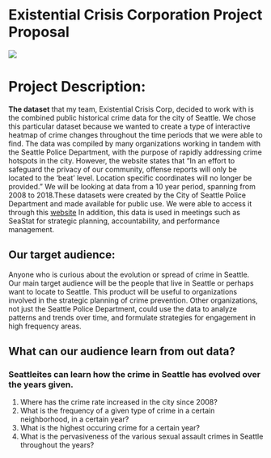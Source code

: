 # Existential Crisis Corporation Project Proposal

![](https://sintesistv.com.mx/wp-content/uploads/2017/04/escena-del-crimen.jpg)

# Project Description: 

**The dataset** that my team, Existential Crisis Corp, decided to work with is the combined public historical crime data for the city of Seattle. We chose this particular dataset because we wanted to create a type of interactive heatmap of crime changes throughout the time periods that we were able to find. The data was compiled by many organizations working in tandem with the Seattle Police Department, with the purpose of rapidly addressing crime hotspots in the city. However, the website states that “In an effort to safeguard the privacy of our community, offense reports will only be located to the ‘beat’ level. Location specific coordinates will no longer be provided.” We will be looking at data from a 10 year period, spanning from 2008 to 2018.These datasets were created by the City of Seattle Police Department and made available for public use. We were able to access it through this [website](https://catalog.data.gov/dataset/crime-data-76bd0)
In addition, this data is used in meetings such as SeaStat for strategic planning, accountability, and performance management.

## Our target audience:

Anyone who is curious about the evolution or spread of crime in Seattle. Our main target audience will be the people that live in Seattle or perhaps want to locate to Seattle. This product will be useful to organizations involved in the strategic planning of crime prevention. Other organizations, not just the Seattle Police Department, could use the data to analyze patterns and trends over time, and formulate strategies for engagement in high frequency areas.   

## What can our audience learn from out data?

### Seattleites can learn how the crime in Seattle has evolved over the years given.
1) Where has the crime rate increased in the city since 2008?
2) What is the frequency of a given type of crime in a certain neighborhood, in a certain year?
3) What is the highest occuring crime for a certain year?
4) What is the pervasiveness of the various sexual assault crimes in Seattle throughout the years?


